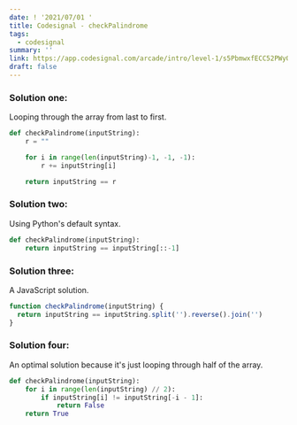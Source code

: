 ```yaml
---
date: ! '2021/07/01 '
title: Codesignal - checkPalindrome
tags:
  - codesignal
summary: ''
link: https://app.codesignal.com/arcade/intro/level-1/s5PbmwxfECC52PWyQ
draft: false
---
```


### Solution one:

Looping through the array from last to first.

```python
def checkPalindrome(inputString):
    r = ""

    for i in range(len(inputString)-1, -1, -1):
        r += inputString[i]

    return inputString == r
```

### Solution two:

Using Python's default syntax.

```python
def checkPalindrome(inputString):
    return inputString == inputString[::-1]
```

### Solution three:

A JavaScript solution.

```js
function checkPalindrome(inputString) {
  return inputString == inputString.split('').reverse().join('')
}
```

### Solution four:

An optimal solution because it's just looping through half of the array.

```python
def checkPalindrome(inputString):
    for i in range(len(inputString) // 2):
        if inputString[i] != inputString[-i - 1]:
            return False
    return True
```
